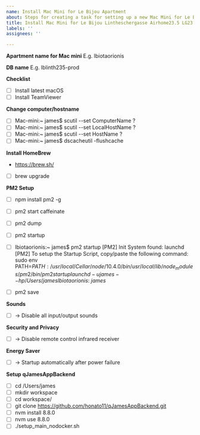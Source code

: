 ```yaml
---
name: Install Mac Mini for Le Bijou Apartment
about: Steps for creating a task for setting up a new Mac Mini for Le Bijou Apartments
title: Install Mac Mini for Le Bijou Lintheschergasse Airhome23.5 LG23.5
labels: ''
assignees: ''

---
```


**Apartment name for Mac mini**
E.g. lbiotaorionis

**DB name**
E.g. lblinth235-prod

**Checklist**
- [ ] Install latest macOS 
- [ ] Install TeamViewer

**Change computer/hostname**
- [ ] Mac-mini:~ james$ scutil --set ComputerName ?
- [ ] Mac-mini:~ james$ scutil --set LocalHostName  ?
- [ ] Mac-mini:~ james$ scutil --set HostName  ?
- [ ] Mac-mini:~ james$ dscacheutil -flushcache

**Install HomeBrew**
- https://brew.sh/
- [ ] brew upgrade
 
**PM2 Setup**
- [ ] npm install pm2 -g
- [ ] pm2 start caffeinate
- [ ] pm2 dump
- [ ] pm2 startup
  
- [ ] lbiotaorionis:~ james$ pm2 startup
[PM2] Init System found: launchd
[PM2] To setup the Startup Script, copy/paste the following command:
sudo env PATH=$PATH:/usr/local/Cellar/node/10.4.0/bin /usr/local/lib/node_modules/pm2/bin/pm2 startup launchd -u james --hp /Users/james
lbiotaorionis:~ james$

- [ ] pm2 save

**Sounds**
- [ ]  -> Disable all input/output sounds
  
**Security and Privacy**
- [ ]  -> Disable remote control infrared receiver 

**Energy Saver**
- [ ] 	-> Startup automatically after power failure 

**Setup qJamesAppBackend**
- [ ] cd /Users/james
- [ ] mkdir workspace
- [ ] cd workspace/
- [ ] git clone https://github.com/honato11/qJamesAppBackend.git
- [ ] nvm install 8.8.0
- [ ] nvm use 8.8.0
- [ ] ./setup_main_nodocker.sh
